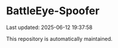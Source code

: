 # BattleEye-Spoofer

Last updated: 2025-06-12 19:37:58

This repository is automatically maintained.
